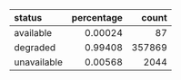 | status      |   percentage |   count |
|:------------|-------------:|--------:|
| available   |      0.00024 |      87 |
| degraded    |      0.99408 |  357869 |
| unavailable |      0.00568 |    2044 |
